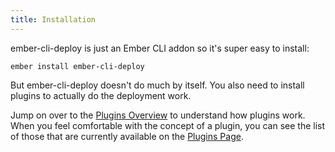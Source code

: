 ```yaml
---
title: Installation
---
```


ember-cli-deploy is just an Ember CLI addon so it's super easy to install:

```
ember install ember-cli-deploy
```

But ember-cli-deploy doesn't do much by itself. You also need to install plugins to actually do the deployment work.

Jump on over to the [Plugins Overview](../plugins-overview) to understand how plugins work. When you feel comfortable with the concept of a plugin,
you can see the list of those that are currently available on the [Plugins Page](../plugins).
